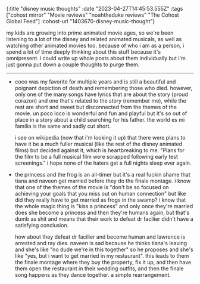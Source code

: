 {:title "disney music thoughts"
 :date "2023-04-27T14:45:53.555Z"
 :tags ["cohost mirror" "Movie reviews" "noahtheduke reviews" "The Cohost Global Feed"]
 :cohost-url "1403670-disney-music-thought"}

my kids are growing into prime animated movie ages, so we're been listening to a lot of the disney and related animated musicals, as well as watching other animated movies too. because of who i am as a person, i spend a lot of time deeply thinking about this stuff because it's omnipresent. i could write up whole posts about them individually but i'm just gonna put down a couple thoughts to purge them.

---

* coco was my favorite for multiple years and is still a beautiful and poignant depiction of death and remembering those who died. however, only one of the many songs have lyrics that are about the story (proud corazon) and one that's related to the story (remember me), while the rest are short and sweet but disconnected from the themes of the movie. un poco loco is wonderful and fun and playful but it's so out of place in a story about a child searching for his father. the world es mi familia is the same and sadly cut short.

  i see on wikipedia (now that i'm looking it up) that there were plans to have it be a much fuller musical (like the rest of the disney animated films) but decided against it, which is heartbreaking to me. "Plans for the film to be a full musical film were scrapped following early test screenings." i hope none of the haters get a full nights sleep ever again.

* the princess and the frog is an all-timer but it's a real fuckin shame that tiana and naveen get married before they do the finale montage. i know that one of the themes of the movie is "don't be so focused on achieving your goals that you miss out on human connection" but like did they really have to get married as frogs in the swamp? i know that the whole magic thing is "kiss a princess" and only once they're married does she become a princess and then they're humans again, but that's dumb as shit and means that their work to defeat dr facilier didn't have a satisfying conclusion.

  how about they defeat dr facilier and become human and lawrence is arrested and ray dies. naveen is sad because he thinks tiana's leaving and she's like "no dude we're in this together" so he proposes and she's like "yes, but i want to get married in my restaurant". this leads to them the finale montage where they buy the property, fix it up, and then have them open the restaurant in their wedding outfits, and then the finale song happens as they dance together. a simple rearrangement.
